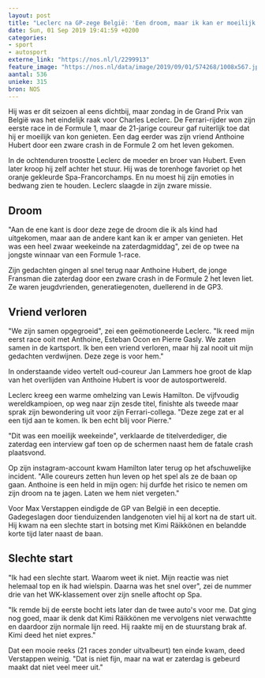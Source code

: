 ```yaml
---
layout: post
title: "Leclerc na GP-zege België: 'Een droom, maar ik kan er moeilijk van genieten'"
date: Sun, 01 Sep 2019 19:41:59 +0200
categories: 
- sport 
- autosport 
externe_link: "https://nos.nl/l/2299913"
feature_image: "https://nos.nl/data/image/2019/09/01/574268/1008x567.jpg"
aantal: 536
unieke: 315
bron: NOS
---
```


<p>Hij was er dit seizoen al eens dichtbij, maar zondag in de Grand Prix van België was het eindelijk raak voor Charles Leclerc. De Ferrari-rijder won zijn eerste race in de Formule 1, maar de 21-jarige coureur gaf ruiterlijk toe dat hij er moeilijk van kon genieten. Een dag eerder was zijn vriend Anthoine Hubert door een zware crash in de Formule 2 om het leven gekomen.</p>
<p>In de ochtenduren troostte Leclerc de moeder en broer van Hubert. Even later kroop hij zelf achter het stuur. Hij was de torenhoge favoriet op het oranje gekleurde Spa-Francorchamps. En nu moest hij zijn emoties in bedwang zien te houden. Leclerc slaagde in zijn zware missie.</p>
<h2>Droom</h2>
<p>"Aan de ene kant is door deze zege de droom die ik als kind had uitgekomen, maar aan de andere kant kan ik er amper van genieten. Het was een heel zwaar weekeinde na zaterdagmiddag", zei de op twee na jongste winnaar van een Formule 1-race.</p>
<p>Zijn gedachten gingen al snel terug naar Anthoine Hubert, de jonge Fransman die zaterdag door een zware crash in de Formule 2 het leven liet. Ze waren jeugdvrienden, generatiegenoten, duellerend in de GP3.</p>
<h2>Vriend verloren</h2>
<p>"We zijn samen opgegroeid", zei een geëmotioneerde Leclerc. "Ik reed mijn eerst race ooit met Anthoine, Esteban Ocon en Pierre Gasly. We zaten samen in de kartsport. Ik ben een vriend verloren, maar hij zal nooit uit mijn gedachten verdwijnen. Deze zege is voor hem."</p>
<p>In onderstaande video vertelt oud-coureur Jan Lammers hoe groot de klap van het overlijden van Anthoine Hubert is voor de autosportwereld.</p>
<p>Leclerc kreeg een warme omhelzing van Lewis Hamilton. De vijfvoudig wereldkampioen, op weg naar zijn zesde titel, finishte als tweede maar sprak zijn bewondering uit voor zijn Ferrari-collega. "Deze zege zat er al een tijd aan te komen. Ik ben echt blij voor Pierre."</p>
<p>"Dit was een moeilijk weekeinde", verklaarde de titelverdediger, die zaterdag een interview gaf toen op de schermen naast hem de fatale crash plaatsvond.</p>
<p>Op zijn instagram-account kwam Hamilton later terug op het afschuwelijke incident. "Alle coureurs zetten hun leven op het spel als ze de baan op gaan. Anthoine is een held in mijn ogen: hij durfde het risico te nemen om zijn droom na te jagen. Laten we hem niet vergeten."</p>
<p>Voor Max Verstappen eindigde de GP van België in een deceptie. Gadegeslagen door tienduizenden landgenoten viel hij al kort na de start uit. Hij kwam na een slechte start in botsing met Kimi Räikkönen en belandde korte tijd later naast de baan.</p>
<h2>Slechte start</h2>
<p>"Ik had een slechte start. Waarom weet ik niet. Mijn reactie was niet helemaal top en ik had wielspin. Daarna was het snel over", zei de nummer drie van het WK-klassement over zijn snelle aftocht op Spa.</p>
<p>"Ik remde bij de eerste bocht iets later dan de twee auto's voor me. Dat ging nog goed, maar ik denk dat Kimi Räikkönen me vervolgens niet verwachtte en daardoor zijn normale lijn reed. Hij raakte mij en de stuurstang brak af. Kimi deed het niet expres."</p>
<p>Dat een mooie reeks (21 races zonder uitvalbeurt) ten einde kwam, deed Verstappen weinig. "Dat is niet fijn, maar na wat er zaterdag is gebeurd maakt dat niet veel meer uit."</p>
